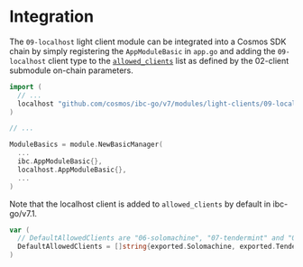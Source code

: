 <!--
order: 2
-->

# Integration

The `09-localhost` light client module can be integrated into a Cosmos SDK chain by simply registering the `AppModuleBasic` in `app.go` and adding the `09-localhost` client type to the [`allowed_clients`](https://github.com/cosmos/ibc-go/blob/v7.0.0-rc0/proto/ibc/core/client/v1/client.proto#L102) list as defined by the 02-client submodule on-chain parameters.

```go
import (
  // ...
  localhost "github.com/cosmos/ibc-go/v7/modules/light-clients/09-localhost"
)

// ...

ModuleBasics = module.NewBasicManager(
  ...
  ibc.AppModuleBasic{},
  localhost.AppModuleBasic{},
  ...
)
```

Note that the localhost client is added to `allowed_clients` by default in ibc-go/v7.1.

```go
var (
  // DefaultAllowedClients are "06-solomachine", "07-tendermint" and "09-localhost"
  DefaultAllowedClients = []string{exported.Solomachine, exported.Tendermint, exported.Localhost}
)
```